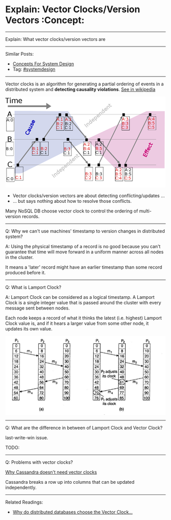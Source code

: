 # Explain: Vector Clocks/Version Vectors     :Concept:


---

Explain: What vector clocks/version vectors are  

---

Similar Posts:  
-   [Concepts For System Design](https://architect.dennyzhang.com/design-concept)
-   Tag: [#systemdesign](https://architect.dennyzhang.com/tag/systemdesign)

---

Vector clocks is an algorithm for generating a partial ordering of events in a distributed system and **detecting causality violations**. [See in wikipedia](https://en.wikipedia.org/wiki/Vector_clock)  

![img](//raw.githubusercontent.com/DennyZhang/images/master/design/vector-clock.png)  

-   Vector clocks/version vectors are about detecting conflicting/updates &#x2026;
-   &#x2026; but says nothing about how to resolve those conflicts.

Many NoSQL DB choose vector clock to control the ordering of multi-version records.  

---

Q: Why we can't use machines' timestamp to version changes in distributed system?  

A: Using the physical timestamp of a record is no good because you can't guarantee that time will move forward in a uniform manner across all nodes in the cluster.  

It means a 'later' record might have an earlier timestamp than some record produced before it.  

---

Q: What is Lamport Clock?  

A: Lamport Clock can be considered as a logical timestamp. A Lamport Clock is a single integer value that is passed around the cluster with every message sent between nodes.  

Each node keeps a record of what it thinks the latest (i.e. highest) Lamport Clock value is, and if it hears a larger value from some other node, it updates its own value.  

![img](//raw.githubusercontent.com/DennyZhang/images/master/design/lamport-sample.jpg)  

---

Q: What are the difference in between of Lamport Clock and Vector Clock?  

last-write-win issue.  

TODO:  

---

Q: Problems with vector clocks?  

[Why Cassandra doesn't need vector clocks](https://www.datastax.com/dev/blog/why-cassandra-doesnt-need-vector-clocks)  

Cassandra breaks a row up into columns that can be updated independently.  

---

Related Readings:  
-   [Why do distributed databases choose the Vector Clock&#x2026;](https://goo.gl/Nx77nZ)